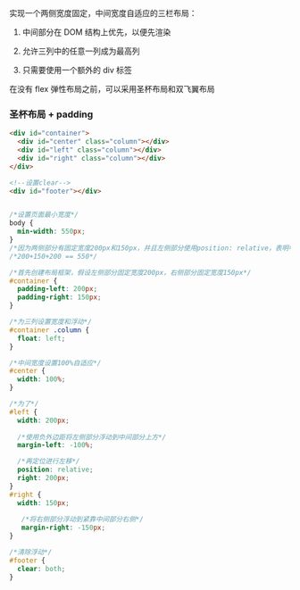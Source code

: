 
实现一个两侧宽度固定，中间宽度自适应的三栏布局：

1. 中间部分在 DOM 结构上优先，以便先渲染

2. 允许三列中的任意一列成为最高列

3. 只需要使用一个额外的 div 标签

在没有 flex 弹性布局之前，可以采用圣杯布局和双飞翼布局

### 圣杯布局 + padding

```html
<div id="container">
  <div id="center" class="column"></div>
  <div id="left" class="column"></div>
  <div id="right" class="column"></div>
</div>

<!--设置clear-->
<div id="footer"></div>
```

```css

/*设置页面最小宽度*/
body {
  min-width: 550px;
}
/*因为两侧部分有固定宽度200px和150px，并且左侧部分使用position: relative，表明中间部分靠左开始区域还有一个200px的宽度*/
/*200+150+200 == 550*/

/*首先创建布局框架，假设左侧部分固定宽度200px，右侧部分固定宽度150px*/
#container {
  padding-left: 200px; 
  padding-right: 150px;
}

/*为三列设置宽度和浮动*/
#container .column {
  float: left;
}

/*中间宽度设置100%自适应*/
#center {
  width: 100%;
}

/*为了*/
#left {
  width: 200px;
  
  /*使用负外边距将左侧部分浮动到中间部分上方*/
  margin-left: -100%;

  /*再定位进行左移*/
  position: relative;
  right: 200px;
}
#right {
  width: 150px;
  
   /*将右侧部分浮动到紧靠中间部分右侧*/
   margin-right: -150px;
}

/*清除浮动*/
#footer {
  clear: both;
}


```
